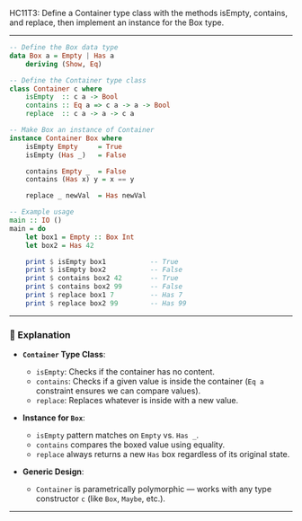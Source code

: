HC11T3: Define a Container type class with the methods isEmpty, contains, and replace, then implement an instance for the Box type.

---



```haskell
-- Define the Box data type
data Box a = Empty | Has a
    deriving (Show, Eq)

-- Define the Container type class
class Container c where
    isEmpty  :: c a -> Bool
    contains :: Eq a => c a -> a -> Bool
    replace  :: c a -> a -> c a

-- Make Box an instance of Container
instance Container Box where
    isEmpty Empty     = True
    isEmpty (Has _)   = False

    contains Empty _  = False
    contains (Has x) y = x == y

    replace _ newVal  = Has newVal

-- Example usage
main :: IO ()
main = do
    let box1 = Empty :: Box Int
    let box2 = Has 42

    print $ isEmpty box1           -- True
    print $ isEmpty box2           -- False
    print $ contains box2 42       -- True
    print $ contains box2 99       -- False
    print $ replace box1 7         -- Has 7
    print $ replace box2 99        -- Has 99
```

---

### 🧠 Explanation

- **`Container` Type Class**:
  - `isEmpty`: Checks if the container has no content.
  - `contains`: Checks if a given value is inside the container (`Eq a` constraint ensures we can compare values).
  - `replace`: Replaces whatever is inside with a new value.

- **Instance for `Box`**:
  - `isEmpty` pattern matches on `Empty` vs. `Has _`.
  - `contains` compares the boxed value using equality.
  - `replace` always returns a new `Has` box regardless of its original state.

- **Generic Design**:
  - `Container` is parametrically polymorphic — works with any type constructor `c` (like `Box`, `Maybe`, etc.).

---

